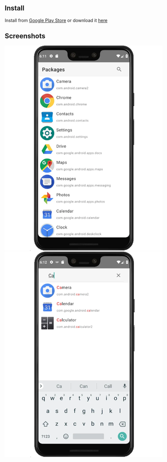 ## Install

Install
from [Google Play Store](https://play.google.com/store/apps/details?id=io.github.taosha.packages) or
download it [here](https://github.com/taosha/packages/releases/)

## Screenshots

![Screenshot 1](screenshot-1.webp) ![Screenshot 2](screenshot-2.webp)

